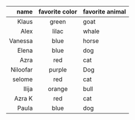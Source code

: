 | name | favorite color | favorite animal|
|-----:|:--------------:|:---------------|
| Klaus | green         | goat|
| Alex | lilac          | whale |
| Vanessa |blue | horse |
|Elena | blue| dog |
|Azra | red | cat| 
| Niloofar | purple | Dog |
| selome | red |cat|
| Ilija | orange | bull |
|Azra K| red | cat|
| Paula | blue | dog |
